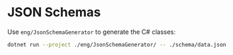 # JSON Schemas

Use `eng/JsonSchemaGenerator` to generate the C# classes:

```bash
dotnet run --project ./eng/JsonSchemaGenerator/ -- ./schema/data.json ./src/Visualization/DataSchema.cs Helveg.Visualization.DataSchema
```
